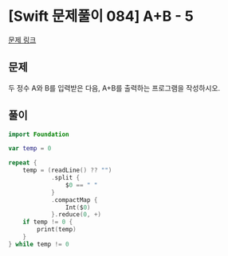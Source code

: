# [Swift 문제풀이 084] A+B - 5

[문제 링크](https://www.acmicpc.net/problem/10952)

## 문제

두 정수 A와 B를 입력받은 다음, A+B를 출력하는 프로그램을 작성하시오.


## 풀이

```swift
import Foundation

var temp = 0

repeat {
    temp = (readLine() ?? "")
            .split {
                $0 == " "
            }
            .compactMap {
                Int($0)
            }.reduce(0, +)
    if temp != 0 {
        print(temp)
    }
} while temp != 0
```
